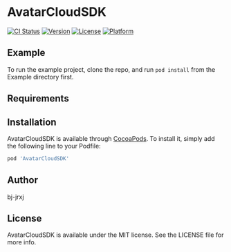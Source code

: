 # AvatarCloudSDK

[![CI Status](https://img.shields.io/travis/45189608@qq.com/AvatarCloudSDK.svg?style=flat)](https://travis-ci.org/45189608@qq.com/AvatarCloudSDK)
[![Version](https://img.shields.io/cocoapods/v/AvatarCloudSDK.svg?style=flat)](https://cocoapods.org/pods/AvatarCloudSDK)
[![License](https://img.shields.io/cocoapods/l/AvatarCloudSDK.svg?style=flat)](https://cocoapods.org/pods/AvatarCloudSDK)
[![Platform](https://img.shields.io/cocoapods/p/AvatarCloudSDK.svg?style=flat)](https://cocoapods.org/pods/AvatarCloudSDK)

## Example

To run the example project, clone the repo, and run `pod install` from the Example directory first.

## Requirements

## Installation

AvatarCloudSDK is available through [CocoaPods](https://cocoapods.org). To install
it, simply add the following line to your Podfile:

```ruby
pod 'AvatarCloudSDK'
```

## Author

bj-jrxj

## License

AvatarCloudSDK is available under the MIT license. See the LICENSE file for more info.
